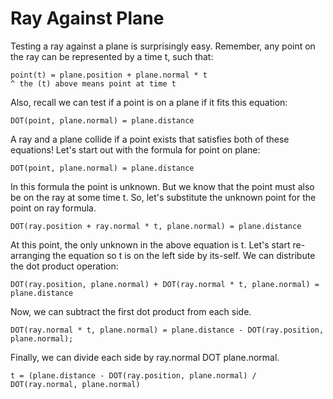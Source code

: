 # Ray Against Plane

Testing a ray against a plane is surprisingly easy. Remember, any point on the ray can be represented by a time t, such that:

```
point(t) = plane.position + plane.normal * t
^ the (t) above means point at time t
```

Also, recall we can test if a point is on a plane if it fits this equation:

```
DOT(point, plane.normal) = plane.distance
```

A ray and a plane collide if a point exists that satisfies both of these equations! Let's start out with the formula for point on plane:

```
DOT(point, plane.normal) = plane.distance
```

In this formula the point is unknown. But we know that the point must also be on the ray at some time t. So, let's substitute the unknown point for the point on ray formula.

```
DOT(ray.position + ray.normal * t, plane.normal) = plane.distance
```

At this point, the only unknown in the above equation is t. Let's start re-arranging the equation so t is on the left side by its-self. We can distribute the dot product operation:

```
DOT(ray.position, plane.normal) + DOT(ray.normal * t, plane.normal) = plane.distance
```

Now, we can subtract the first dot product from each side.

```
DOT(ray.normal * t, plane.normal) = plane.distance - DOT(ray.position, plane.normal);
```

Finally, we can divide each side by ray.normal DOT plane.normal.

```
t = (plane.distance - DOT(ray.position, plane.normal) / DOT(ray.normal, plane.normal)
```